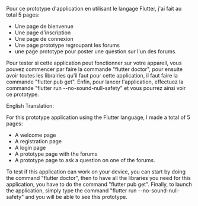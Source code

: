 Pour ce prototype d'application en utilisant le langage Flutter, j'ai fait au total 5 pages:
- Une page de bienvenue
- Une page d'inscription
- Une page de connexion
- Une page prototype regroupant les forums
- une page prototype pour poster une question sur l'un des forums.

Pour tester si cette application peut fonctionner sur votre appareil, vous pouvez commencer par faire la commande "flutter doctor",
pour ensuite avoir toutes les librairies qu'il faut pour cette application, il faut faire la commande "flutter pub get".
Enfin, pour lancer l'application, effectuez la commande "flutter run --no-sound-null-safety" et vous pourrez ainsi voir ce prototype.

English Translation:

For this prototype application using the Flutter language, I made a total of 5 pages:
- A welcome page
- A registration page
- A login page
- A prototype page with the forums
- A prototype page to ask a question on one of the forums.

To test if this application can work on your device, you can start by doing the command "flutter doctor",
then to have all the libraries you need for this application, you have to do the command "flutter pub get".
Finally, to launch the application, simply type the command "flutter run --no-sound-null-safety" and you will be able to see this prototype.

